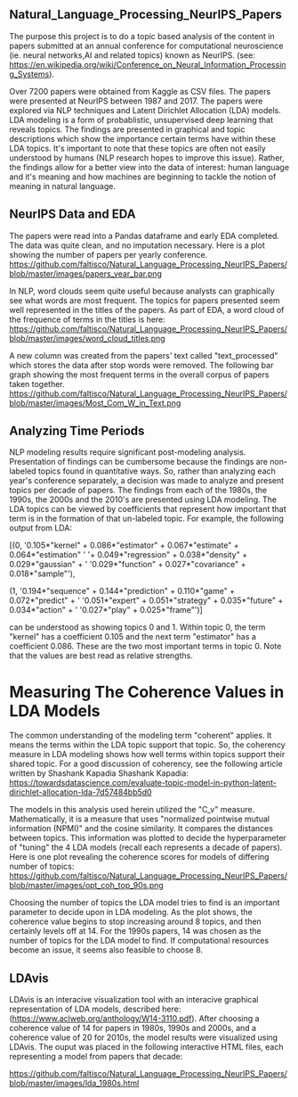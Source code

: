 ## Natural_Language_Processing_NeurIPS_Papers
The purpose this project is to do a topic based analysis of the content in papers submitted at an annual conference for  computational neuroscience (ie. neural networks,AI and related topics) known as  NeurIPS.  (see: https://en.wikipedia.org/wiki/Conference_on_Neural_Information_Processing_Systems). 

Over 7200 papers were obtained from Kaggle as CSV files. The papers were presented at NeurIPS between 1987 and 2017. The papers were explored via NLP techniques and Latent Dirichlet Allocation (LDA) models. LDA modeling is a form of probablistic, unsupervised deep learning that reveals topics. The findings are presented in graphical and topic descriptions which show the importance certain terms have within these LDA topics. It's important to note that these topics are often not easily understood by humans (NLP research hopes to improve this issue). Rather, the findings allow for a better view into the data of interest: human language and it's meaning and how machines are beginning to tackle the notion of meaning in natural language.

## NeurIPS Data and EDA

The papers were read into a Pandas dataframe and early EDA completed. The data was quite clean, and no imputation necessary. Here is a plot showing the number of papers per yearly conference. 
https://github.com/faltisco/Natural_Language_Processing_NeurIPS_Papers/blob/master/images/papers_year_bar.png

In NLP, word clouds seem quite useful because analysts can  graphically see what words are most frequent. The topics for papers presented seem well represented in the titles of the papers. As part of EDA, a word cloud of the frequence of terms in the titles is here:
https://github.com/faltisco/Natural_Language_Processing_NeurIPS_Papers/blob/master/images/word_cloud_titles.png

A new column was created from the papers' text called "text_processed" which stores the data after stop words were removed.  The following bar graph showing the most frequent terms in the overall corpus of papers taken together.
https://github.com/faltisco/Natural_Language_Processing_NeurIPS_Papers/blob/master/images/Most_Com_W_in_Text.png

## Analyzing Time Periods

NLP modeling results require significant post-modeling analysis. Presentation of findings can be cumbersome because the findings are non-labeled topics found in quantitative ways. So, rather than analyzing each year's conference separately, a decision was made to analyze and present topics per decade of papers. The findings from each of the 1980s, the 1990s, the 2000s and the 2010's are presented using LDA modeling. The LDA topics can be viewed by coefficients that represent how important that term is in the formation of that un-labeled topic. For example, the following output from LDA:

[(0,
  '0.105*"kernel" + 0.086*"estimator" + 0.067*"estimate" + 0.064*"estimation" '
  '+ 0.049*"regression" + 0.038*"density" + 0.029*"gaussian" + '
  '0.029*"function" + 0.027*"covariance" + 0.018*"sample"'),
  
 (1,
  '0.194*"sequence" + 0.144*"prediction" + 0.110*"game" + 0.072*"predict" + '
  '0.051*"expert" + 0.051*"strategy" + 0.035*"future" + 0.034*"action" + '
  '0.027*"play" + 0.025*"frame"')]
  
  can be understood as showing topics 0 and 1. Within topic 0, the term "kernel" has a coefficient 0.105 and the next term "estimator" has a coefficient 0.086. These are the two most important terms in topic 0. Note that the values are best read as relative strengths. 
  
# Measuring The Coherence Values in LDA Models

The common understanding of the modeling term "coherent" applies. It means the terms within the LDA topic support that topic.  So, the coherency measure in LDA modeling shows how well terms within topics support their shared topic. For a good discussion of coherency, see the following article written by Shashank Kapadia
Shashank Kapadia:
https://towardsdatascience.com/evaluate-topic-model-in-python-latent-dirichlet-allocation-lda-7d57484bb5d0

The models in this analysis used herein utilized the "C_v" measure. Mathematically, it is a measure that uses "normalized pointwise mutual information (NPMI)" and the cosine similarity. It compares the distances between topics. This information was plotted to decide the hyperparameter of "tuning" the 4 LDA models (recall each represents a decade of papers). Here is one plot revealing the coherence scores for models of differing number of topics:
https://github.com/faltisco/Natural_Language_Processing_NeurIPS_Papers/blob/master/images/opt_coh_top_90s.png

Choosing the number of topics the LDA model tries to find is an important parameter to decide upon in LDA modeling. As the plot shows, the coherence value begins to stop increasing around 8 topics, and then certainly levels off at 14. For the 1990s papers, 14 was chosen as the number of topics for the LDA model to find. If computational resources become an issue, it seems also feasible to choose 8. 
  
## LDAvis

LDAvis is an interacive visualization tool with an interacive graphical representation of LDA models, described here:  (https://www.aclweb.org/anthology/W14-3110.pdf). After choosing a coherence value of 14 for papers in 1980s, 1990s and 2000s, and a coherence value of 20 for 2010s, the model results were visualized using LDAvis. The ouput was placed in the following interactive HTML files, each representing a model from papers that decade:

https://github.com/faltisco/Natural_Language_Processing_NeurIPS_Papers/blob/master/images/lda_1980s.html
